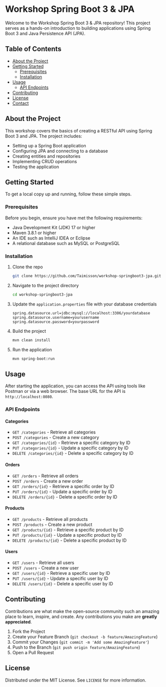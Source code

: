 # Workshop Spring Boot 3 & JPA

Welcome to the Workshop Spring Boot 3 & JPA repository! This project serves as a hands-on introduction to building applications using Spring Boot 3 and Java Persistence API (JPA).

## Table of Contents

- [About the Project](#about-the-project)
- [Getting Started](#getting-started)
  - [Prerequisites](#prerequisites)
  - [Installation](#installation)
- [Usage](#usage)
  - [API Endpoints](#api-endpoints)
- [Contributing](#contributing)
- [License](#license)
- [Contact](#contact)

## About the Project

This workshop covers the basics of creating a RESTful API using Spring Boot 3 and JPA. The project includes:

- Setting up a Spring Boot application
- Configuring JPA and connecting to a database
- Creating entities and repositories
- Implementing CRUD operations
- Testing the application

## Getting Started

To get a local copy up and running, follow these simple steps.

### Prerequisites

Before you begin, ensure you have met the following requirements:

- Java Development Kit (JDK) 17 or higher
- Maven 3.8.1 or higher
- An IDE such as IntelliJ IDEA or Eclipse
- A relational database such as MySQL or PostgreSQL

### Installation

1. Clone the repo

   ```sh
   git clone https://github.com/Taimisson/workshop-springboot3-jpa.git
   ```

2. Navigate to the project directory

   ```sh
   cd workshop-springboot3-jpa
   ```

3. Update the `application.properties` file with your database credentials

   ```properties
   spring.datasource.url=jdbc:mysql://localhost:3306/yourdatabase
   spring.datasource.username=yourusername
   spring.datasource.password=yourpassword
   ```

4. Build the project

   ```sh
   mvn clean install
   ```

5. Run the application

   ```sh
   mvn spring-boot:run
   ```

## Usage

After starting the application, you can access the API using tools like Postman or via a web browser. The base URL for the API is `http://localhost:8080`.

### API Endpoints

#### Categories
- `GET /categories` - Retrieve all categories
- `POST /categories` - Create a new category
- `GET /categories/{id}` - Retrieve a specific category by ID
- `PUT /categories/{id}` - Update a specific category by ID
- `DELETE /categories/{id}` - Delete a specific category by ID

#### Orders
- `GET /orders` - Retrieve all orders
- `POST /orders` - Create a new order
- `GET /orders/{id}` - Retrieve a specific order by ID
- `PUT /orders/{id}` - Update a specific order by ID
- `DELETE /orders/{id}` - Delete a specific order by ID

#### Products
- `GET /products` - Retrieve all products
- `POST /products` - Create a new product
- `GET /products/{id}` - Retrieve a specific product by ID
- `PUT /products/{id}` - Update a specific product by ID
- `DELETE /products/{id}` - Delete a specific product by ID

#### Users
- `GET /users` - Retrieve all users
- `POST /users` - Create a new user
- `GET /users/{id}` - Retrieve a specific user by ID
- `PUT /users/{id}` - Update a specific user by ID
- `DELETE /users/{id}` - Delete a specific user by ID

## Contributing

Contributions are what make the open-source community such an amazing place to learn, inspire, and create. Any contributions you make are **greatly appreciated**.

1. Fork the Project
2. Create your Feature Branch (`git checkout -b feature/AmazingFeature`)
3. Commit your Changes (`git commit -m 'Add some AmazingFeature'`)
4. Push to the Branch (`git push origin feature/AmazingFeature`)
5. Open a Pull Request

## License

Distributed under the MIT License. See `LICENSE` for more information.
